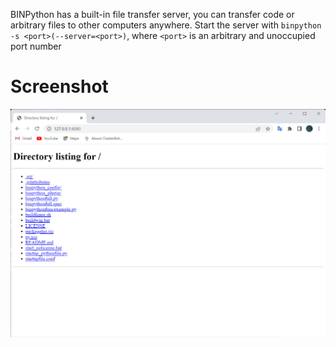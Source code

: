 BINPython has a built-in file transfer server, you can transfer code or arbitrary files to other computers anywhere. Start the server with `binpython -s <port>(--server=<port>)`, where `<port>` is an arbitrary and unoccupied port number
# Screenshot
![server](img/server/main.png "server")